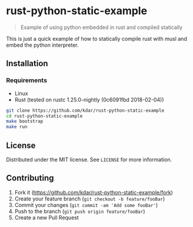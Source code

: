 # rust-python-static-example

> Example of using python embedded in rust and compiled statically

This is just a quick example of how to statically compile rust with musl and embed the python interpreter.

## Installation

### Requirements

* Linux
* Rust (tested on rustc 1.25.0-nightly (0c6091fbd 2018-02-04))

```sh
git clone https://github.com/kdar/rust-python-static-example
cd rust-python-static-example
make bootstrap
make run
```

## License

Distributed under the MIT license. See `LICENSE` for more information.

## Contributing

1.  Fork it (<https://github.com/kdar/rust-python-static-example/fork>)
2.  Create your feature branch (`git checkout -b feature/fooBar`)
3.  Commit your changes (`git commit -am 'Add some fooBar'`)
4.  Push to the branch (`git push origin feature/fooBar`)
5.  Create a new Pull Request
